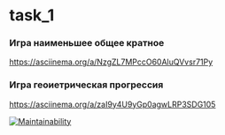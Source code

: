 # task_1

### Игра наименьшее общее кратное 

https://asciinema.org/a/NzgZL7MPccO60AluQVvsr71Py

### Игра геоиетрическая прогрессия 

https://asciinema.org/a/zaI9y4U9yGp0agwLRP3SDG105


[![Maintainability](https://api.codeclimate.com/v1/badges/328965fca22eed526d6c/maintainability)](https://codeclimate.com/github/pendoss/task_1/maintainability)